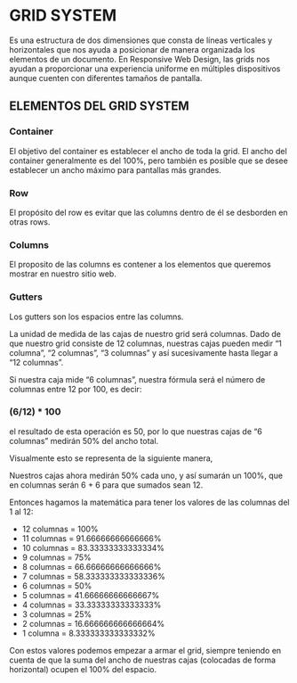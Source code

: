 # GRID SYSTEM

Es una estructura de dos dimensiones que consta de líneas verticales y horizontales que nos ayuda a posicionar de manera organizada los elementos de un documento. En Responsive Web Design, las grids nos ayudan a proporcionar una experiencia uniforme en múltiples dispositivos aunque cuenten con diferentes tamaños de pantalla.


## ELEMENTOS DEL GRID SYSTEM

### Container

El objetivo del container es establecer el ancho de toda la grid. El ancho del container generalmente es del 100%, pero también es posible que se desee establecer un ancho máximo para pantallas más grandes.

### Row

El propósito del row es evitar que las columns dentro de él se desborden en otras rows.

### Columns

El proposito de las columns es contener a los elementos que queremos mostrar en nuestro sitio web.

### Gutters

Los gutters son los espacios entre las columns.



La unidad de medida de las cajas de nuestro grid será columnas. Dado de que nuestro grid consiste de 12 columnas, nuestras cajas pueden medir “1 columna”, “2 columnas”, “3 columnas” y así sucesivamente hasta llegar a “12 columnas”.

Si nuestra caja mide “6 columnas”, nuestra fórmula será el número de columnas entre 12 por 100, es decir: 

### (6/12) * 100 

el resultado de esta operación es 50, por lo que nuestras cajas de “6 columnas” medirán 50% del ancho total.


Visualmente esto se representa de la siguiente manera,


Nuestros cajas ahora medirán 50% cada uno, y así sumarán un 100%, que en columnas serán 6 + 6 para que sumados sean 12.

Entonces hagamos la matemática para tener los valores de las columnas del 1 al 12:

* 12 columnas = 100%
* 11 columnas = 91.66666666666666%
* 10 columnas = 83.33333333333334%
* 9 columnas  = 75%
* 8 columnas  = 66.66666666666666%
* 7 columnas  = 58.333333333333336%
* 6 columnas  = 50%
* 5 columnas  = 41.66666666666667%
* 4 columnas  = 33.33333333333333%
* 3 columnas  = 25%
* 2 columnas  = 16.666666666666664%
* 1 columna   = 8.333333333333332%


Con estos valores podemos empezar a armar el grid, siempre teniendo en cuenta de que la suma del ancho de nuestras cajas (colocadas de forma horizontal) ocupen el 100% del espacio.


